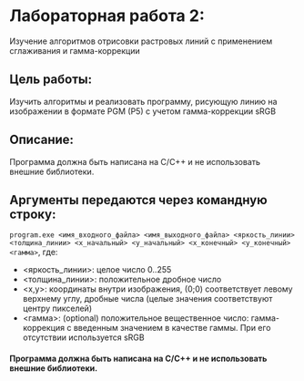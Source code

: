 # Лабораторная работа 2:  
Изучение алгоритмов отрисовки растровых линий с применением сглаживания и гамма-коррекции
## **Цель работы**:  
Изучить алгоритмы и реализовать программу, рисующую линию на изображении в формате PGM (P5) с учетом гамма-коррекции sRGB
## **Описание**:  
Программа должна быть написана на C/C++ и не использовать внешние библиотеки.
## Аргументы передаются через командную строку:
`program.exe <имя_входного_файла> <имя_выходного_файла> <яркость_линии> <толщина_линии> <x_начальный> <y_начальный> <x_конечный> <y_конечный> <гамма>`, где:
* <яркость_линии>: целое число 0..255
* <толщина_линии>: положительное дробное число
* <x,y>: координаты внутри изображения, (0;0) соответствует левому верхнему углу, дробные числа (целые значения соответствуют центру пикселей)
* <гамма>: (optional) положительное вещественное число: гамма-коррекция с введенным значением в качестве гаммы. При его отсутствии используется sRGB
#### Программа должна быть написана на C/C++ и не использовать внешние библиотеки.
